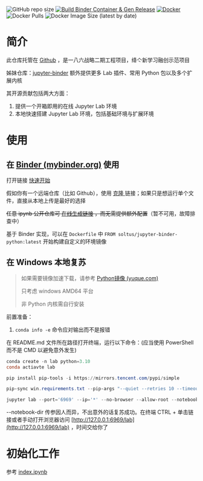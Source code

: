 ![GitHub repo size](https://img.shields.io/github/repo-size/Hi-Windom/jupyter-binder-python?logo=github&style=flat-square) [![Build Binder Container & Gen Release](https://github.com/Hi-Windom/jupyter-binder-python/actions/workflows/ci.yaml/badge.svg?branch=main)](https://github.com/Hi-Windom/jupyter-binder-python/actions/workflows/ci.yaml) [![Docker](https://img.shields.io/badge/Docker-585899?logo=docker&style=flat-square)](https://hub.docker.com/repository/docker/soltus/jupyter-binder-python) ![Docker Pulls](https://img.shields.io/docker/pulls/soltus/jupyter-binder-python?style=flat-square) ![Docker Image Size (latest by date)](https://img.shields.io/docker/image-size/soltus/jupyter-binder-python?style=flat-square)

# 简介

此仓库托管在 [Github](https://github.com/Hi-Windom/jupyter-binder-python) ，是一八六战略二期工程项目，绛亽新学习融创示范项目

姊妹仓库：[jupyter-binder](https://github.com/Hi-Windom/jupyter-binder) 额外提供更多 Lab 插件、常用 Python 包以及多个扩展内核

其开源贡献包括两大方面：

1. 提供一个开箱即用的在线 Jupyter Lab 环境
2. 本地快速搭建 Jupyter Lab 环境，包括基础环境与扩展环境

# 使用

## 在 [Binder (mybinder.org)](https://mybinder.org/) 使用

打开链接 [快速开始](https://mybinder.org/v2/gh/Hi-Windom/jupyter-binder-python/HEAD?urlpath=lab/tree/binder.ipynb)

假如你有一个远端仓库（比如 Github），使用 [克隆 ](https://mybinder.org/v2/gh/Hi-Windom/jupyter-binder-python/HEAD?urlpath=lab/tree/loader.ipynb)链接；如果只是想运行单个文件，直接从本地上传是最好的选择

~~任意 ipynb 公开仓库可 [在线生成链接](https://hub.jupyter.org/nbgitpuller/link?tab=binder) ，而无需提供额外配置~~（暂不可用，故障排查中）

基于 Binder 实现，可以在 `Dockerfile` 中 `FROM soltus/jupyter-binder-python:latest` 开始构建自定义的环境镜像

## 在 Windows 本地复苏

> 如果需要镜像加速下载，请参考 [Python镜像 (yuque.com)](https://www.yuque.com/cnbc/py3/image)
>
> 只考虑 windows AMD64 平台
>
> 非 Python 内核需自行安装

前置准备：

1. `conda info -e` 命令应对输出而不是报错

在 README.md 文件所在路径打开终端，运行以下命令：(应当使用 PowerShell 而不是 CMD 以避免意外发生)

```powershell
conda create -n lab python=3.10
conda actiavte lab
```

```powershell
pip install pip-tools -i https://mirrors.tencent.com/pypi/simple
```

```powershell
pip-sync win.requirements.txt --pip-args "--quiet --retries 10 --timeout 30"
```

```powershell
jupyter lab --port='6969' --ip='*' --no-browser --allow-root --notebook-dir='D:\\TEMP\\jlab\\notebook'
```

--notebook-dir 传参因人而异，不出意外的话复苏成功。在终端 CTRL + 单击链接或者手动打开浏览器访问 [http://127.0.0.1:6969/lab](http://127.0.0.1:6969/lab) ，时间交给你了

# 初始化工作

参考 [index.ipynb](https://github.com/Hi-Windom/jupyter-binder-python/blob/main/index.ipynb)
